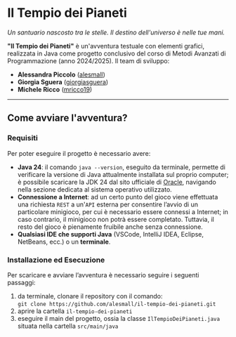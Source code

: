 # Il Tempio dei Pianeti
_Un santuario nascosto tra le stelle. Il destino dell'universo è nelle tue mani._

**"Il Tempio dei Pianeti"** è un'avventura testuale con elementi grafici, realizzata in Java come progetto conclusivo del corso di Metodi Avanzati di Programmazione (anno 2024/2025).
Il team di sviluppo:
- **Alessandra Piccolo** ([alesmall](https://github.com/alesmall))  
- **Giorgia Sguera** ([giorgiasguera](https://github.com/giorgiasguera))  
- **Michele Ricco** ([mricco19](https://github.com/mricco19))
 
---

## Come avviare l'avventura?

### Requisiti
Per poter eseguire il progetto è necessario avere:
- **Java 24**: il comando `java --version`, eseguito da terminale, permette di verificare la versione di Java attualmente installata sul proprio computer; è possibile scaricare la JDK 24 dal sito ufficiale di [Oracle](https://www.oracle.com/it/java/technologies/downloads/), navigando nella sezione dedicata al sistema operativo utilizzato.
- **Connessione a Internet**: ad un certo punto del gioco viene effettuata una richiesta `REST` a un'`API` esterna per consentire l’avvio di un particolare minigioco, per cui è necessario essere connessi a Internet; in caso contrario, il minigioco non potrà essere completato. Tuttavia, il resto del gioco è pienamente fruibile anche senza connessione.
- **Qualsiasi IDE che supporti Java** (VSCode, IntelliJ IDEA, Eclipse, NetBeans, ecc.) o un **terminale**.

### Installazione ed Esecuzione
Per scaricare e avviare l’avventura è necessario seguire i seguenti passaggi:
1. da terminale, clonare il repository con il comando:  
`git clone https://github.com/alesmall/il-tempio-dei-pianeti.git`
2. aprire la cartella `il-tempio-dei-pianeti` 
3. eseguire il main del progetto, ossia la classe `IlTempioDeiPianeti.java` situata nella cartella `src/main/java`